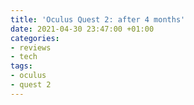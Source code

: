 ```yaml
---
title: 'Oculus Quest 2: after 4 months'
date: 2021-04-30 23:47:00 +01:00
categories:
- reviews
- tech
tags:
- oculus
- quest 2
---
```


